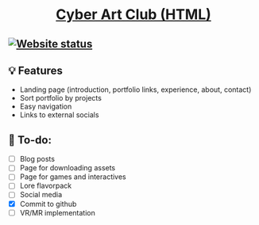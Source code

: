 # <center><a href="https://github.com/cyberartclub/cyberartclub-html-site" target="_blank">Cyber Art Club (HTML)</a></center>
[![Website status](https://img.shields.io/badge/status%3A-vanilla-lightgrey.png)](https://cyberart.club)
---
## :bulb: Features
- Landing page (introduction, portfolio links, experience, about, contact)
- Sort portfolio by projects
- Easy navigation
- Links to external socials

## :memo: To-do:
- [ ] Blog posts
- [ ] Page for downloading assets
- [ ] Page for games and interactives
- [ ] Lore flavorpack
- [ ] Social media
- [x] Commit to github
- [ ] VR/MR implementation